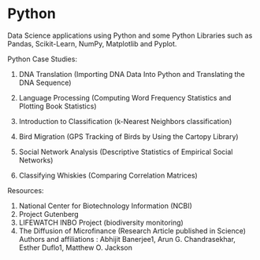 # Python
Data Science applications using Python and some Python Libraries such as Pandas, Scikit-Learn, NumPy, Matplotlib and Pyplot.


Python Case Studies:
1. DNA Translation
(Importing DNA Data Into Python and Translating the DNA Sequence)

2. Language Processing
(Computing Word Frequency Statistics and Plotting Book Statistics)

3. Introduction to Classification
(k-Nearest Neighbors classification)

4.  Bird Migration
(GPS Tracking of Birds by Using the Cartopy Library)

5.  Social Network Analysis
 (Descriptive Statistics of Empirical Social  Networks)
 
6.  Classifying Whiskies (Comparing Correlation Matrices)



Resources:
1. National Center for Biotechnology Information (NCBI) 
2. Project Gutenberg
3. LIFEWATCH INBO Project (biodiversity monitoring)
4. The Diffusion of Microfinance (Research Article published in Science)  
   Authors and affiliations :  Abhijit Banerjee1, Arun G. Chandrasekhar, Esther Duflo1, Matthew O. Jackson
